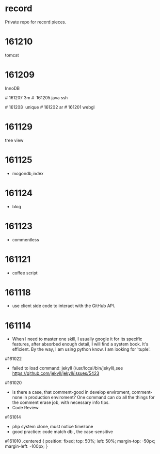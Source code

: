 # record
Private repo for record pieces.

# 161210
tomcat

# 161209
InnoDB

# 161207
3m
#  161205
 java ssh
 
# 161203
 unique
# 161202
 ar
# 161201
 webgl
# 161129
tree view




# 161125
- mogondb,index

# 161124
- blog

# 161123
- commentless

# 161121
- coffee script

# 161118
- use client side code to interact with the GitHub API.

# 161114
- When I need to master one skill, I usually google it for its specific features, after absorbed enough detail, I will find a system book. It's efficient. By the way, I am using python know. I am looking for 'tuple'.


#161022
-  failed to load command: jekyll (/usr/local/bin/jekyll),see https://github.com/jekyll/jekyll/issues/5423

#161020
- Is there a case, that comment-good in develop enviroment, comment-none in production enviroment? One command can do all the things for the comment erase job, with necessary info tips.
- Code Review

#161014
- php system clone, must notice timezone
- good practice: code match db , the case-sensitive 

#161010
    .centered {
      position: fixed;
      top: 50%;
      left: 50%;
      margin-top: -50px;
      margin-left: -100px;
    }
